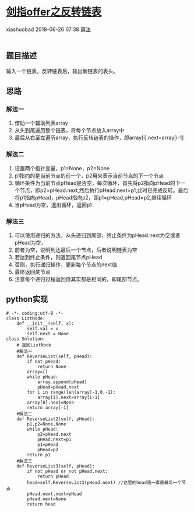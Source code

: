 <div class="blog-article">
    <h1><a href="p.html?p=算法/剑指offer之反转链表" class="title">剑指offer之反转链表</a></h1>
    <span class="author">xiashuobad</span>
    <span class="time">2018-06-26 07:38</span>
    <span><a href="tags.html?t=算法" class="tag">算法</a></span>
    </div>
<br/>

## 题目描述 ##
输入一个链表，反转链表后，输出新链表的表头。
## 思路 ##
### 解法一 ###
1. 借助一个辅助列表array
2. 从头到尾遍历整个链表，将每个节点放入array中
3. 最后从右至左遍历array，执行反转链表的操作，即array[i].next=array[i-1]

### 解法二 ###
1. 设置两个指针变量，p1=None，p2=None
2. p1指向的是当前节点的前一个，p2用来表示当前节点的下一个节点
3. 循环条件为当前节点pHead是否空，每次循环，首先将p2指向pHead的下一个节点，即p2=pHead.next,然后执行pHead.next=p1,此时已完成反转。最后将p1指向pHead，pHead指向p2，即p1=pHead,pHead=p2,继续循环
4. 当pHead为空，退出循环，返回p1

### 解法三 ###
1. 可以使用递归的方法，从头递归到尾部，终止条件为pHead.next为空或者pHead为空，
2. 前者为空，说明到达最后一个节点，后者说明链表为空
3. 若达到终止条件，则返回尾节点pHead
4. 否则，执行递归操作，更新每个节点的next值
5. 最终返回尾节点
6. 注意每个递归过程返回值其实都是相同的，即尾部节点。

## python实现 ##
	# -*- coding:utf-8 -*-
	class ListNode:
	    def __init__(self, x):
	        self.val = x
	        self.next = None
	class Solution:
	    # 返回ListNode
		#解法一
	    def ReverseList(self, pHead):
	        if not pHead:
	            return None
	        array=[]
	        while pHead:
	            array.append(pHead)
	            pHead=pHead.next
	        for i in range(len(array)-1,0,-1):
	            array[i].next=array[i-1]
	        array[0].next=None
	        return array[-1]
		#解法二
	    def ReverseList2(self, pHead):
	        p1,p2=None,None
	        while pHead:
	            p2=pHead.next
	            pHead.next=p1
	            p1=pHead
	            pHead=p2
	        return p1 
		#解法三
	    def ReverseList3(self, pHead):
	        if not pHead or not pHead.next:
	            return pHead
	        head=self.ReverseList3(pHead.next) //这里的head值一直是最后一个节点
	        pHead.next.next=pHead
	        pHead.next=None
	        return head